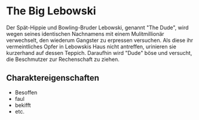 # The Big Lebowski


Der Spät-Hippie und Bowling-Bruder Lebowski, genannt "The Dude", 
wird wegen seines identischen Nachnamens mit einem Mulitmillionär verwechselt, 
den wiederum Gangster zu erpressen versuchen. Als diese ihr vermeintliches Opfer in Lebowskis Haus nicht
antreffen, urinieren sie kurzerhand auf dessen Teppich. 
Daraufhin wird "Dude" böse und versucht, die Beschmutzer zur Rechenschaft zu ziehen.

## Charaktereigenschaften
* Besoffen
* faul
* bekifft
* etc. 
